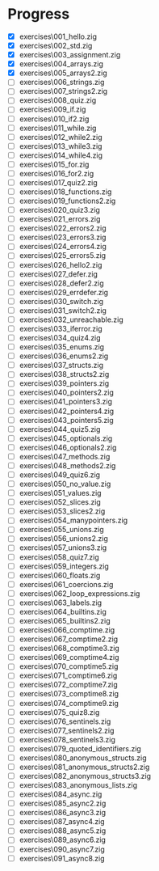 # Progress

- [x] exercises\001_hello.zig
- [x] exercises\002_std.zig
- [x] exercises\003_assignment.zig
- [x] exercises\004_arrays.zig
- [x] exercises\005_arrays2.zig
- [ ] exercises\006_strings.zig
- [ ] exercises\007_strings2.zig
- [ ] exercises\008_quiz.zig
- [ ] exercises\009_if.zig
- [ ] exercises\010_if2.zig
- [ ] exercises\011_while.zig
- [ ] exercises\012_while2.zig
- [ ] exercises\013_while3.zig
- [ ] exercises\014_while4.zig
- [ ] exercises\015_for.zig
- [ ] exercises\016_for2.zig
- [ ] exercises\017_quiz2.zig
- [ ] exercises\018_functions.zig
- [ ] exercises\019_functions2.zig
- [ ] exercises\020_quiz3.zig
- [ ] exercises\021_errors.zig
- [ ] exercises\022_errors2.zig
- [ ] exercises\023_errors3.zig
- [ ] exercises\024_errors4.zig
- [ ] exercises\025_errors5.zig
- [ ] exercises\026_hello2.zig
- [ ] exercises\027_defer.zig
- [ ] exercises\028_defer2.zig
- [ ] exercises\029_errdefer.zig
- [ ] exercises\030_switch.zig
- [ ] exercises\031_switch2.zig
- [ ] exercises\032_unreachable.zig
- [ ] exercises\033_iferror.zig
- [ ] exercises\034_quiz4.zig
- [ ] exercises\035_enums.zig
- [ ] exercises\036_enums2.zig
- [ ] exercises\037_structs.zig
- [ ] exercises\038_structs2.zig
- [ ] exercises\039_pointers.zig
- [ ] exercises\040_pointers2.zig
- [ ] exercises\041_pointers3.zig
- [ ] exercises\042_pointers4.zig
- [ ] exercises\043_pointers5.zig
- [ ] exercises\044_quiz5.zig
- [ ] exercises\045_optionals.zig
- [ ] exercises\046_optionals2.zig
- [ ] exercises\047_methods.zig
- [ ] exercises\048_methods2.zig
- [ ] exercises\049_quiz6.zig
- [ ] exercises\050_no_value.zig
- [ ] exercises\051_values.zig
- [ ] exercises\052_slices.zig
- [ ] exercises\053_slices2.zig
- [ ] exercises\054_manypointers.zig
- [ ] exercises\055_unions.zig
- [ ] exercises\056_unions2.zig
- [ ] exercises\057_unions3.zig
- [ ] exercises\058_quiz7.zig
- [ ] exercises\059_integers.zig
- [ ] exercises\060_floats.zig
- [ ] exercises\061_coercions.zig
- [ ] exercises\062_loop_expressions.zig
- [ ] exercises\063_labels.zig
- [ ] exercises\064_builtins.zig
- [ ] exercises\065_builtins2.zig
- [ ] exercises\066_comptime.zig
- [ ] exercises\067_comptime2.zig
- [ ] exercises\068_comptime3.zig
- [ ] exercises\069_comptime4.zig
- [ ] exercises\070_comptime5.zig
- [ ] exercises\071_comptime6.zig
- [ ] exercises\072_comptime7.zig
- [ ] exercises\073_comptime8.zig
- [ ] exercises\074_comptime9.zig
- [ ] exercises\075_quiz8.zig
- [ ] exercises\076_sentinels.zig
- [ ] exercises\077_sentinels2.zig
- [ ] exercises\078_sentinels3.zig
- [ ] exercises\079_quoted_identifiers.zig
- [ ] exercises\080_anonymous_structs.zig
- [ ] exercises\081_anonymous_structs2.zig
- [ ] exercises\082_anonymous_structs3.zig
- [ ] exercises\083_anonymous_lists.zig
- [ ] exercises\084_async.zig
- [ ] exercises\085_async2.zig
- [ ] exercises\086_async3.zig
- [ ] exercises\087_async4.zig
- [ ] exercises\088_async5.zig
- [ ] exercises\089_async6.zig
- [ ] exercises\090_async7.zig
- [ ] exercises\091_async8.zig
